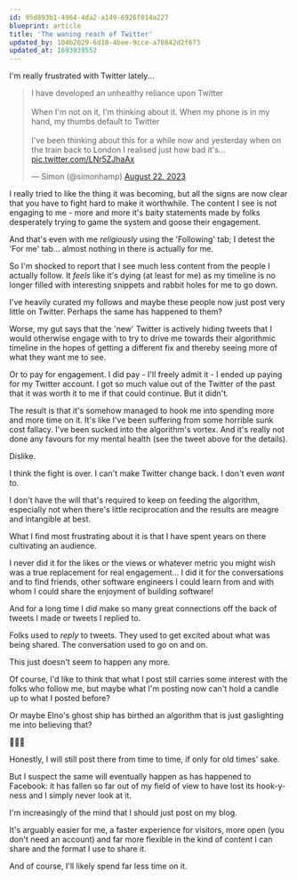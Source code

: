 ```yaml
---
id: 95d893b1-4964-4da2-a149-6926f014a227
blueprint: article
title: 'The waning reach of Twitter'
updated_by: 104b2029-6d10-4bee-9cce-a70842d2f673
updated_at: 1693939552
---
```

I'm really frustrated with Twitter lately...

<blockquote class="twitter-tweet"><p lang="en" dir="ltr">I have developed an unhealthy reliance upon Twitter<br><br>When I&#39;m not on it, I&#39;m thinking about it. When my phone is in my hand, my thumbs default to Twitter<br><br>I&#39;ve been thinking about this for a while now and yesterday when on the train back to London I realised just how bad it&#39;s… <a href="https://t.co/LNr5ZJhaAx">pic.twitter.com/LNr5ZJhaAx</a></p>&mdash; Simon (@simonhamp) <a href="https://twitter.com/simonhamp/status/1693940893575757844?ref_src=twsrc%5Etfw">August 22, 2023</a></blockquote> <script async src="https://platform.twitter.com/widgets.js" charset="utf-8"></script>

I really tried to like the thing it was becoming, but all the signs are now clear that you have to fight hard to make it worthwhile. The content I see is not engaging to me - more and more it's baity statements made by folks desperately trying to game the system and goose their engagement.

And that's even with me _religiously_ using the 'Following' tab; I detest the 'For me' tab... almost nothing in there is actually for me.

So I'm shocked to report that I see much less content from the people I actually follow. It _feels_ like it's dying (at least for me) as my timeline is no longer filled with interesting snippets and rabbit holes for me to go down.

I've heavily curated my follows and maybe these people now just post very little on Twitter. Perhaps the same has happened to them?

Worse, my gut says that the 'new' Twitter is actively hiding tweets that I would otherwise engage with to try to drive me towards their algorithmic timeline in the hopes of getting a different fix and thereby seeing more of what they want me to see.

Or to pay for engagement. I did pay - I'll freely admit it - I ended up paying for my Twitter account. I got so much value out of the Twitter of the past that it was worth it to me if that could continue. But it didn't.

The result is that it's somehow managed to hook me into spending more and more time on it. It's like I've been suffering from some horrible sunk cost fallacy. I've been sucked into the algorithm's vortex. And it's really not done any favours for my mental health (see the tweet above for the details).

Dislike.

I think the fight is over. I can't make Twitter change back. I don't even _want_ to.

I don't have the will that's required to keep on feeding the algorithm, especially not when there's little reciprocation and the results are meagre and intangible at best.

What I find most frustrating about it is that I have spent years on there cultivating an audience.

I never did it for the likes or the views or whatever metric you might wish was a true replacement for real engagement... I did it for the conversations and to find friends, other software engineers I could learn from and with whom I could share the enjoyment of building software!

And for a long time I _did_ make so many great connections off the back of tweets I made or tweets I replied to.

Folks used to _reply_ to tweets. They used to get excited about what was being shared. The conversation used to go on and on.

This just doesn't seem to happen any more.

Of course, I'd like to think that what I post still carries some interest with the folks who follow me, but maybe what I'm posting now can't hold a candle up to what I posted before?

Or maybe Elno's ghost ship has birthed an algorithm that is just gaslighting me into believing that?

🤷🏻‍♂️

Honestly, I will still post there from time to time, if only for old times' sake.

But I suspect the same will eventually happen as has happened to Facebook: it has fallen so far out of my field of view to have lost its hook-y-ness and I simply never look at it.

I'm increasingly of the mind that I should just post on my blog.

It's arguably easier for me, a faster experience for visitors, more open (you don't need an account) and far more flexible in the kind of content I can share and the format I use to share it.

And of course, I'll likely spend far less time on it.